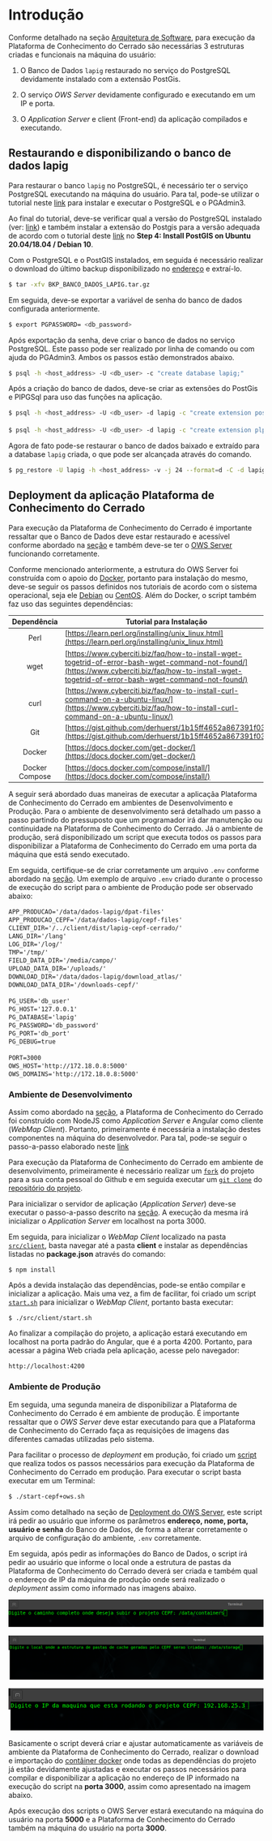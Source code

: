 # Introdução

Conforme detalhado na seção [Arquitetura de Software](/02-arq_geral), para execução da Plataforma de Conhecimento do Cerrado são necessárias 3 estruturas criadas e funcionais na máquina do usuário:

1. O Banco de Dados `lapig` restaurado no serviço do PostgreSQL devidamente instalado com a extensão PostGis.

2. O serviço *OWS Server* devidamente configurado e executando em um IP e porta.

3. O *Application Server* e client (Front-end) da aplicação compilados e executando.


## Restaurando e disponibilizando o banco de dados lapig

Para restaurar o banco `lapig` no PostgreSQL, é necessário ter o serviço PostgreSQL executando na máquina do usuário. Para tal, pode-se utilizar o tutorial neste [link](https://medium.com/@thiago.reis/instalando-e-configurando-postgresql-no-ubuntu-86716cda5894) para instalar e executar o PostgreSQL e o PGAdmin3.

Ao final do tutorial, deve-se verificar qual a versão do PostgreSQL instalado (ver: [link](https://phoenixnap.com/kb/check-postgresql-version)) e também instalar a extensão do Postgis para a versão adequada de acordo com o tutorial deste [link](https://computingforgeeks.com/how-to-install-postgis-on-ubuntu-debian/) no **Step 4: Install PostGIS on Ubuntu 20.04/18.04 / Debian 10**.

Com o PostgreSQL e o PostGIS instalados, em seguida é necessário realizar o download do último backup disponibilizado no [endereço](https://drive.google.com/file/d/19nVhry3bvHpV_oY861saBV9prXpfnFtd/view?usp=sharing) e extraí-lo.

``` sh
$ tar -xfv BKP_BANCO_DADOS_LAPIG.tar.gz
```

Em seguida, deve-se exportar a variável de senha do banco de dados configurada anteriormente.

``` sh
$ export PGPASSWORD= <db_password>
```

Após exportação da senha, deve criar o banco de dados no serviço PostgreSQL. Este passo pode ser realizado por linha de comando ou com ajuda do PGAdmin3. Ambos os passos estão demonstrados abaixo.

``` sh
$ psql -h <host_address> -U <db_user> -c "create database lapig;"
```

Após a criação do banco de dados, deve-se criar as extensões do PostGis e PlPGSql para uso das funções na aplicação.

``` sh
$ psql -h <host_address> -U <db_user> -d lapig -c "create extension postgis;"

$ psql -h <host_address> -U <db_user> -d lapig -c "create extension plpgsql;"
```

Agora de fato pode-se restaurar o banco de dados baixado e extraído para a database `lapig` criada, o que pode ser alcançada através do comando.

``` sh
$ pg_restore -U lapig -h <host_address> -v -j 24 --format=d -C -d lapig lapig.sql/
```

## Deployment da aplicação Plataforma de Conhecimento do Cerrado

Para execução da Plataforma de Conhecimento do Cerrado é importante ressaltar que o Banco de Dados deve estar restaurado e acessível conforme abordado na [seção](/02-arq_execucao_dpat/#restaurando-e-disponibilizando-o-banco-de-dados-fip-cerrado) e também deve-se ter o [OWS Server](/02-arq_execucao_dpat/#execucao-do-ows-server) funcionando corretamente.

Conforme mencionado anteriormente, a estrutura do OWS Server foi construída com o apoio do [Docker](https://www.docker.com/), portanto para instalação do mesmo, deve-se seguir os passos definidos nos tutoriais de acordo com o sistema operacional, seja ele [Debian](https://docs.docker.com/engine/install/debian/) ou [CentOS](https://docs.docker.com/engine/install/centos/). Além do Docker, o script também faz uso das seguintes dependências:

| Dependência | Tutorial para Instalação |
| :------: | ---- |
| Perl | [https://learn.perl.org/installing/unix_linux.html](https://learn.perl.org/installing/unix_linux.html) |
| wget | [https://www.cyberciti.biz/faq/how-to-install-wget-togetrid-of-error-bash-wget-command-not-found/](https://www.cyberciti.biz/faq/how-to-install-wget-togetrid-of-error-bash-wget-command-not-found/) |
| curl | [https://www.cyberciti.biz/faq/how-to-install-curl-command-on-a-ubuntu-linux/](https://www.cyberciti.biz/faq/how-to-install-curl-command-on-a-ubuntu-linux/) |
| Git | [https://gist.github.com/derhuerst/1b15ff4652a867391f03](https://gist.github.com/derhuerst/1b15ff4652a867391f03) |
| Docker | [https://docs.docker.com/get-docker/](https://docs.docker.com/get-docker/) |
| Docker Compose | [https://docs.docker.com/compose/install/](https://docs.docker.com/compose/install/) |

A seguir será abordado duas maneiras de executar a aplicaçãa Plataforma de Conhecimento do Cerrado em ambientes de Desenvolvimento e Produção. Para o ambiente de desenvolvimento será detalhado um passo a passo partindo do pressuposto que um programador irá dar manutenção ou continuidade na Plataforma de Conhecimento do Cerrado. Já o ambiente de produção, será disponibilizado um script que executa todos os passos para disponibilizar a Plataforma de Conhecimento do Cerrado em uma porta da máquina que está sendo executado. 

Em seguida, certifique-se de criar corretamente um arquivo `.env` conforme abordado na [seção](02-arq_servidor_de_aplicacao.md/#servidor-de-aplicacao). Um exemplo de arquivo `.env` criado durante o processo de execução do script para o ambiente de Produção pode ser observado abaixo:

```
APP_PRODUCAO='/data/dados-lapig/dpat-files'
APP_PRODUCAO_CEPF='/data/dados-lapig/cepf-files'
CLIENT_DIR='/../client/dist/lapig-cepf-cerrado/'
LANG_DIR='/lang'
LOG_DIR='/log/'
TMP='/tmp/'
FIELD_DATA_DIR='/media/campo/'
UPLOAD_DATA_DIR='/uploads/'
DOWNLOAD_DIR='/data/dados-lapig/download_atlas/'
DOWNLOAD_DATA_DIR='/downloads-cepf/'

PG_USER='db_user'
PG_HOST='127.0.0.1'
PG_DATABASE='lapig'
PG_PASSWORD='db_password'
PG_PORT='db_port'
PG_DEBUG=true

PORT=3000
OWS_HOST='http://172.18.0.8:5000'
OWS_DOMAINS='http://172.18.0.8:5000'
```

### Ambiente de Desenvolvimento

Assim como abordado na [seção](/02-arq_geral/#arquitetura-de-software), a Plataforma de Conhecimento do Cerrado foi construído com NodeJS como *Application Server* e Angular como cliente (*WebMap Client*). Portanto, primeiramente é necessária a instalação destes componentes na máquina do desenvolvedor. Para tal, pode-se seguir o passo-a-passo elaborado neste [link](https://www.tecmint.com/install-angular-cli-on-linux/)

Para execução da Plataforma de Conhecimento do Cerrado em ambiente de desenvolvimento, primeiramente é necessário realizar um [`fork`](https://github.com/UNIVALI-LITE/Portugol-Studio/wiki/Fazendo-um-Fork-do-reposit%C3%B3rio) do projeto para a sua conta pessoal do Github e em seguida executar um [`git clone`](https://docs.github.com/pt/free-pro-team@latest/github/creating-cloning-and-archiving-repositories/cloning-a-repository) do [repositório do projeto](https://github.com/lapig-ufg/cepf-cerrado-platform).

Para inicializar o servidor de aplicação (*Application Server*) deve-se executar o passo-a-passo descrito na [seção](/02-arq_servidor_de_aplicacao/#servidor-de-aplicacao). A execução da mesma irá inicializar o *Application Server* em localhost na porta 3000.

Em seguida, para inicializar o *WebMap Client* localizado na pasta [`src/client`](https://github.com/lapig-ufg/d-pat/tree/master/src/client), basta navegar até a pasta **client** e instalar as dependências listadas no **package.json** através do comando:

```
$ npm install
```

Após a devida instalação das dependências, pode-se então compilar e inicializar a aplicação. Mais uma vez, a fim de facilitar, foi criado um script [`start.sh`](https://github.com/lapig-ufg/cepf-cerrado-platform/blob/master/src/client/start.sh) para inicializar o *WebMap Client*, portanto basta executar:

```
$ ./src/client/start.sh
```

Ao finalizar a compilação do projeto, a aplicação estará executando em localhost na porta padrão do Angular, que é a porta 4200. Portanto, para acessar a página Web criada pela aplicação, acesse pelo navegador:

```
http://localhost:4200
```

### Ambiente de Produção

Em seguida, uma segunda maneira de disponibilizar a Plataforma de Conhecimento do Cerrado é em ambiente de produção. É importante ressaltar que o *OWS Server* deve estar executando para que a Plataforma de Conhecimento do Cerrado faça as requisições de imagens das diferentes camadas utilizadas pelo sistema.

Para facilitar o processo de *deployment* em produção, foi criado um [script](https://drive.google.com/file/d/1vH3BGK_KmU_n1nTDv5qCKh6rvNx4bSS7/view?usp=sharing) que realiza todos os passos necessários para execução da Plataforma de Conhecimento do Cerrado em produção. Para executar o script basta executar em um Terminal:

``` sh
$ ./start-cepf+ows.sh
```

Assim como detalhado na seção de [Deployment do OWS Server](/02-arq_execucao_dpat/#execucao-do-ows-server), este script irá pedir ao usuário que informe os parâmetros **endereço, nome, porta, usuário e senha** do Banco de Dados, de forma a alterar corretamente o arquivo de configuração do ambiente, `.env` corretamente.

Em seguida, após pedir as informações do Banco de Dados, o script irá pedir ao usuário que informe o local onde a estrutura de pastas da Plataforma de Conhecimento do Cerrado deverá ser criada e também qual o endereço de IP da máquina de produção onde será realizado o *deployment* assim como informado nas imagens abaixo.

![Senha do BD](imgs/02/ows-standalone/CEPF01.png)

![Senha do BD](imgs/02/ows-standalone/CEPF02.png)

![Senha do BD](imgs/02/ows-standalone/CEPF03.png)

Basicamente o script deverá criar e ajustar automaticamente as variáveis de ambiente da Plataforma de Conhecimento do Cerrado, realizar o download e importação do [contâiner docker](https://drive.google.com/file/d/1QKiBeo9II2auQik1jJdBACnHp4qrfc0f/view?usp=sharing) onde todas as dependências do projeto já estão devidamente ajustadas e executar os passos necessários para compilar e disponibilizar a aplicação no endereço de IP informado na execução do script na **porta 3000**, assim como apresentado na imagem abaixo.

Após execução dos scripts o OWS Server estará executando na máquina do usuário na porta **5000** e a Plataforma de Conhecimento do Cerrado também na máquina do usuário na porta **3000**.
